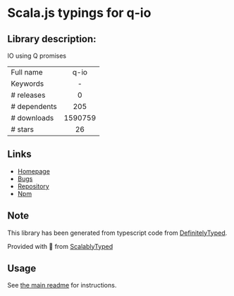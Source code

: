 
# Scala.js typings for q-io


## Library description:
IO using Q promises

|                    |                 |
| ------------------ | :-------------: |
| Full name          | q-io |
| Keywords           | - |
| # releases         | 0 |
| # dependents       | 205 |
| # downloads        | 1590759 |
| # stars            | 26 |

## Links
- [Homepage](http://github.com/kriskowal/q-io/)
- [Bugs](http://github.com/kriskowal/q-io/issues)
- [Repository](https://github.com/kriskowal/q-io)
- [Npm](https://www.npmjs.com/package/q-io)
    


## Note
This library has been generated from typescript code from [DefinitelyTyped](https://definitelytyped.org).

Provided with :purple_heart: from [ScalablyTyped](https://github.com/oyvindberg/ScalablyTyped)

## Usage
See [the main readme](../../readme.md) for instructions.



